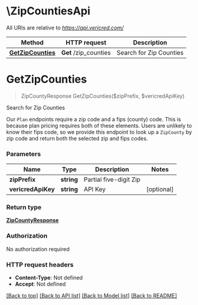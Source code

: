 # \ZipCountiesApi

All URIs are relative to *https://api.vericred.com/*

Method | HTTP request | Description
------------- | ------------- | -------------
[**GetZipCounties**](ZipCountiesApi.md#GetZipCounties) | **Get** /zip_counties | Search for Zip Counties


# **GetZipCounties**
> ZipCountyResponse GetZipCounties($zipPrefix, $vericredApiKey)

Search for Zip Counties

Our `Plan` endpoints require a zip code and a fips (county) code.  This is because plan pricing requires both of these elements.  Users are unlikely to know their fips code, so we provide this endpoint to look up a `ZipCounty` by zip code and return both the selected zip and fips codes.


### Parameters

Name | Type | Description  | Notes
------------- | ------------- | ------------- | -------------
 **zipPrefix** | **string**| Partial five-digit Zip | 
 **vericredApiKey** | **string**| API Key | [optional] 

### Return type

[**ZipCountyResponse**](ZipCountyResponse.md)

### Authorization

No authorization required

### HTTP request headers

 - **Content-Type**: Not defined
 - **Accept**: Not defined

[[Back to top]](#) [[Back to API list]](../README.md#documentation-for-api-endpoints) [[Back to Model list]](../README.md#documentation-for-models) [[Back to README]](../README.md)

